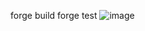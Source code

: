 forge build
forge test
![image](https://github.com/alexandre1plessis/tpNoteBlockchain/assets/94174332/cd8a444e-8609-4098-a697-4bf81ed1b321)
